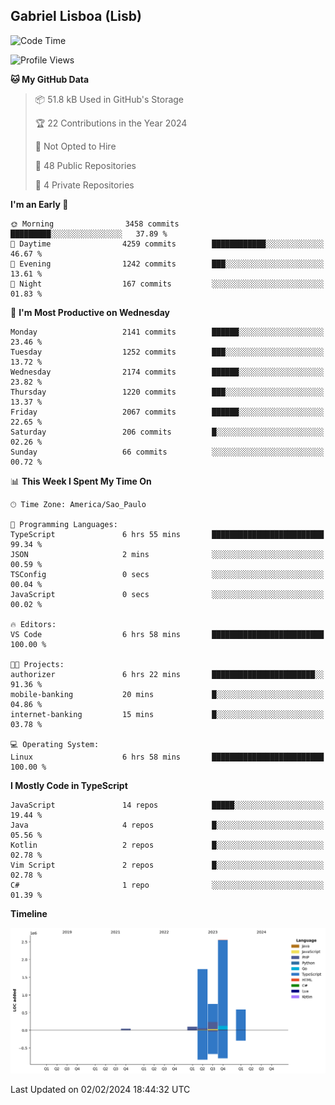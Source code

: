 ## Gabriel Lisboa (Lisb)

<!--START_SECTION:waka-->
![Code Time](http://img.shields.io/badge/Code%20Time-409%20hrs-blue)

![Profile Views](http://img.shields.io/badge/Profile%20Views-0-blue)

**🐱 My GitHub Data** 

> 📦 51.8 kB Used in GitHub's Storage 
 > 
> 🏆 22 Contributions in the Year 2024
 > 
> 🚫 Not Opted to Hire
 > 
> 📜 48 Public Repositories 
 > 
> 🔑 4 Private Repositories 
 > 
**I'm an Early 🐤** 

```text
🌞 Morning                3458 commits        █████████░░░░░░░░░░░░░░░░   37.89 % 
🌆 Daytime                4259 commits        ████████████░░░░░░░░░░░░░   46.67 % 
🌃 Evening                1242 commits        ███░░░░░░░░░░░░░░░░░░░░░░   13.61 % 
🌙 Night                  167 commits         ░░░░░░░░░░░░░░░░░░░░░░░░░   01.83 % 
```
📅 **I'm Most Productive on Wednesday** 

```text
Monday                   2141 commits        ██████░░░░░░░░░░░░░░░░░░░   23.46 % 
Tuesday                  1252 commits        ███░░░░░░░░░░░░░░░░░░░░░░   13.72 % 
Wednesday                2174 commits        ██████░░░░░░░░░░░░░░░░░░░   23.82 % 
Thursday                 1220 commits        ███░░░░░░░░░░░░░░░░░░░░░░   13.37 % 
Friday                   2067 commits        ██████░░░░░░░░░░░░░░░░░░░   22.65 % 
Saturday                 206 commits         █░░░░░░░░░░░░░░░░░░░░░░░░   02.26 % 
Sunday                   66 commits          ░░░░░░░░░░░░░░░░░░░░░░░░░   00.72 % 
```


📊 **This Week I Spent My Time On** 

```text
🕑︎ Time Zone: America/Sao_Paulo

💬 Programming Languages: 
TypeScript               6 hrs 55 mins       █████████████████████████   99.34 % 
JSON                     2 mins              ░░░░░░░░░░░░░░░░░░░░░░░░░   00.59 % 
TSConfig                 0 secs              ░░░░░░░░░░░░░░░░░░░░░░░░░   00.04 % 
JavaScript               0 secs              ░░░░░░░░░░░░░░░░░░░░░░░░░   00.02 % 

🔥 Editors: 
VS Code                  6 hrs 58 mins       █████████████████████████   100.00 % 

🐱‍💻 Projects: 
authorizer               6 hrs 22 mins       ███████████████████████░░   91.36 % 
mobile-banking           20 mins             █░░░░░░░░░░░░░░░░░░░░░░░░   04.86 % 
internet-banking         15 mins             █░░░░░░░░░░░░░░░░░░░░░░░░   03.78 % 

💻 Operating System: 
Linux                    6 hrs 58 mins       █████████████████████████   100.00 % 
```

**I Mostly Code in TypeScript** 

```text
JavaScript               14 repos            █████░░░░░░░░░░░░░░░░░░░░   19.44 % 
Java                     4 repos             █░░░░░░░░░░░░░░░░░░░░░░░░   05.56 % 
Kotlin                   2 repos             █░░░░░░░░░░░░░░░░░░░░░░░░   02.78 % 
Vim Script               2 repos             █░░░░░░░░░░░░░░░░░░░░░░░░   02.78 % 
C#                       1 repo              ░░░░░░░░░░░░░░░░░░░░░░░░░   01.39 % 
```



**Timeline**

![Lines of Code chart](https://raw.githubusercontent.com/tenlisboa/tenlisboa/main/assets/bar_graph.png)


 Last Updated on 02/02/2024 18:44:32 UTC
<!--END_SECTION:waka-->

